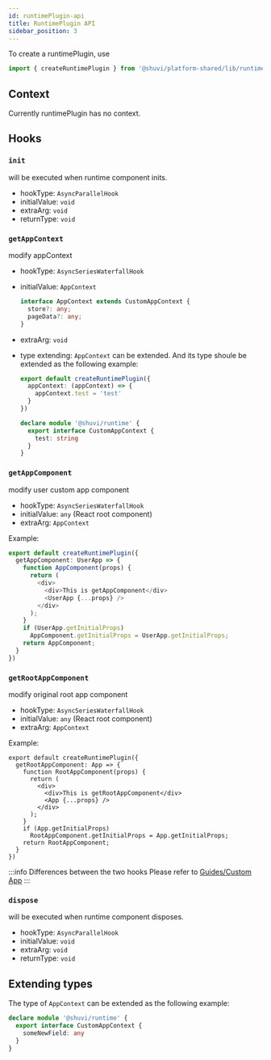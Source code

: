 ```yaml
---
id: runtimePlugin-api
title: RuntimePlugin API
sidebar_position: 3
---
```


To create a runtimePlugin, use

```ts
import { createRuntimePlugin } from '@shuvi/platform-shared/lib/runtime'
```

## Context

Currently runtimePlugin has no context.

## Hooks

### `init`

will be executed when runtime component inits.

- hookType: `AsyncParallelHook`
- initialValue: `void`
- extraArg: `void`
- returnType: `void`

### `getAppContext`

modify appContext

- hookType: `AsyncSeriesWaterfallHook`
- initialValue: `AppContext`
  ```ts
  interface AppContext extends CustomAppContext {
    store?: any;
    pageData?: any;
  }
  ```
- extraArg: `void`

- type extending: `AppContext` can be extended. And its type shoule be extended as the following example:
  ```ts title="runtime.ts"
  export default createRuntimePlugin({
    appContext: (appContext) => {
      appContext.test = 'test'
    }
  })
  ```
  ```ts title="types.ts"
  declare module '@shuvi/runtime' {
    export interface CustomAppContext {
      test: string
    }
  }
  ```


### `getAppComponent`

modify user custom app component

- hookType: `AsyncSeriesWaterfallHook`
- initialValue: `any` (React root component)
- extraArg: `AppContext`

Example:
```ts
export default createRuntimePlugin({
  getAppComponent: UserApp => {
    function AppComponent(props) {
      return (
        <div>
          <div>This is getAppComponent</div>
          <UserApp {...props} />
        </div>
      );
    }
    if (UserApp.getInitialProps)
      AppComponent.getInitialProps = UserApp.getInitialProps;
    return AppComponent;
  }
})
```

### `getRootAppComponent`

modify original root app component

- hookType: `AsyncSeriesWaterfallHook`
- initialValue: `any` (React root component)
- extraArg: `AppContext`

Example:
```tsx
export default createRuntimePlugin({
  getRootAppComponent: App => {
    function RootAppComponent(props) {
      return (
        <div>
          <div>This is getRootAppComponent</div>
          <App {...props} />
        </div>
      );
    }
    if (App.getInitialProps)
      RootAppComponent.getInitialProps = App.getInitialProps;
    return RootAppComponent;
  }
})
```

:::info Differences between the two hooks
Please refer to [Guides/Custom App](../../guides/custom-behaviors/custom-app.md)
:::

### `dispose`

will be executed when runtime component disposes.


- hookType: `AsyncParallelHook`
- initialValue: `void`
- extraArg: `void`
- returnType: `void`

## Extending types

The type of `AppContext` can be extended as the following example:

```ts title="types.d.ts"
declare module '@shuvi/runtime' {
  export interface CustomAppContext {
    someNewField: any
  }
}
```
